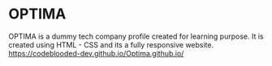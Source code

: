 # OPTIMA 
OPTIMA is a dummy tech company profile created for learning purpose. It is created using HTML - CSS and its a fully responsive website.
https://codeblooded-dev.github.io/Optima.github.io/
